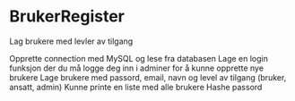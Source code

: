 # BrukerRegister
 Lag brukere med levler av tilgang

Opprette connection med MySQL og lese fra databasen
Lage en login funksjon der du må logge deg inn i adminer for å kunne opprette nye brukere
Lage brukere med passord, email, navn og level av tilgang (bruker, ansatt, admin)
Kunne printe en liste med alle brukere 
Hashe passord
